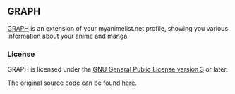 ## GRAPH
[GRAPH](https://anime.plus) is an extension of your myanimelist.net profile, showing you various information about your anime and manga.

### License
GRAPH is licensed under the [GNU General Public License version 3](https://www.gnu.org/licenses/gpl-3.0.html) or later.

The original source code can be found [here](https://github.com/rr-/malgraph4).
